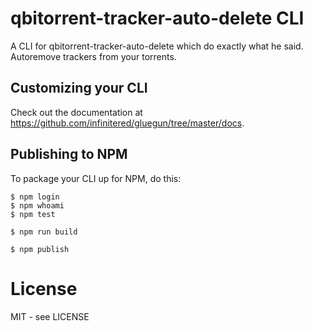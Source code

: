 # qbitorrent-tracker-auto-delete CLI

A CLI for qbitorrent-tracker-auto-delete which do exactly what he said. Autoremove trackers from your torrents.

## Customizing your CLI

Check out the documentation at https://github.com/infinitered/gluegun/tree/master/docs.

## Publishing to NPM

To package your CLI up for NPM, do this:

```shell
$ npm login
$ npm whoami
$ npm test

$ npm run build

$ npm publish
```

# License

MIT - see LICENSE

